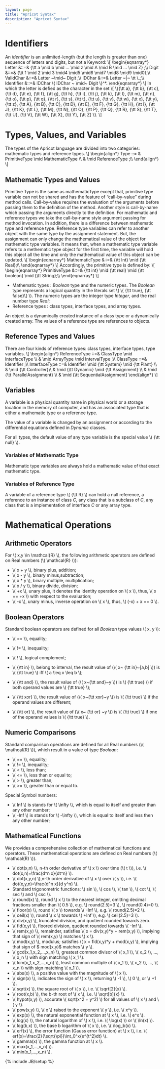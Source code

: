 ```yaml
---
layout: page
title: "Apricot Syntax"
description: "Apricot Syntax"
---
```


<h1>Identifiers</h1>

<p>An <em>identifier</em> is an unlimited-length (but the length is greater than one) sequence of letters and digits, but not a Keyword:
\[ \begin{eqnarray*}
 Letter  &::=& {\tt a \mid b \mid ... \mid z \mid A \mid B \mid ... \mid Z} ;\\
 Digit  &::=& {\tt 1 \mid 2 \mid 3 \mid4 \mid5 \mid6 \mid7 \mid8 \mid9 \mid0};\\
 ValidChar  &::=&  Letter   ~\mid~  Digit ;\\
 IDChar &::=& Letter ~|~ \tt \_;\\
 Identifier  &::=&  IDChar  \{ IDChar  ~ \mid~  Digit  \}^*.
\end{eqnarray*}
 \]
In which the letter is defied as the character in the set 
\[ \{{\tt a}, {\tt b}, {\tt c}, {\tt d}, 
{\tt e}, {\tt f}, {\tt g}, {\tt h}, 
{\tt i}, {\tt j}, {\tt k}, {\tt l}, {\tt m}, 
{\tt n}, {\tt o}, {\tt p}, {\tt q}, {\tt r}, 
{\tt s}, {\tt t}, {\tt u}, {\tt v}, {\tt w}, 
{\tt x}, {\tt y}, {\tt z}, {\tt A}, {\tt B}, 
{\tt C}, {\tt D}, {\tt E}, {\tt F}, {\tt G}, 
{\tt H}, {\tt I}, {\tt J}, {\tt K}, {\tt L}, 
{\tt M}, {\tt N}, {\tt O}, {\tt P}, {\tt Q}, 
{\tt R}, {\tt S}, {\tt T}, {\tt U}, {\tt V}, 
{\tt W}, {\tt X}, {\tt Y}, {\tt Z}
\}.
 \]</p>

<h1>Types, Values, and Variables</h1>

<p>The types of the Apricot  language are divided into two categories:
mathematic types and reference types. 
\[ \begin{align*}
 Type ::= & PrimitiveType \mid MathematicType  \\
          & \mid  ReferenceType ;\\
\end{align*}
 \]</p>

<h2>Mathematic Types and Values</h2>

<p>Primitive Type is the same as mathematicType except that, primitive type variable 
can not be shared and has the feature of &ldquo;call-by-value&rdquo; during method calls. 
Call-by-value requires the evaluation of the arguments before passing them to the definition of the method. Another style is call-by-name which passing the arguments directly to the definition.
For mathematic and reference types we take the call-by-name style argument passing for method invocation. In addition, there is a difference between mathematic type and reference type. Reference type variables can refer to another object with the same type by the assignment statement. But, the assignment can only change the mathematical value of the object for mathematic type variables. It means that, when a mathematic type variable refers to a methematic type object for the first time, the variable will hold this object all the time and only the mathematical value of this object can be updated.
\[ \begin{eqnarray*}
 MathematicType  &::=&   {\tt Int} \mid {\tt Real};\\
\end{eqnarray*}
 \]
Accordingly, the primitive type is defined by:
\[ \begin{eqnarray*}
 PrimitiveType &::=&  {\tt int} \mid {\tt real} \mid {\tt boolean} \mid {\tt String};\\
\end{eqnarray*}
 \]</p>

<ul>
<li>Mathematic types : <em>Boolean</em> type and the numeric types. The <em>Boolean</em>
type represents a logical quantity in the literals set \( \{ {\tt true}, {\tt false}\} \).
The numeric types are the integer type <em>Integer</em>, and the real number type
<em>Real</em>;</li>
<li>Reference types : class types, interface types, and array types.</li>
</ul>

<p>An object is a dynamically created instance of a class type or a dynamically 
created array. The values of a reference type are references to objects.</p>

<h2>Reference Types and Values</h2>

<p>There are four kinds of reference types: class types, interface types, type variables.
\[ \begin{align*}
 ReferenceType  ::=&  ClassType  \mid  InterfaceType   \\
                   &  \mid  ArrayType \mid IntervalType ;\\
 ClassType  ::=&  Identifier ;\\
 InterfaceType  ::=&  Identifier  \mid {\tt System} \mid {\tt Plant} \\
& \mid  {\tt Controller}\\
& \mid {\tt Dynamic} \mid {\tt Assignment} \\
& \mid {\tt ParallelAssignment} \\
& \mid {\tt SequentialAssignment} 
\end{align*}
 \]</p>

<h2>Variables</h2>

<p>A variable is a physical quantity name in physical world or a storage location in the memory of computer, and has an associated type that is either a mathematic type or a reference type.</p>

<p>The value of a variable  is changed by an assignment or according to the differential equations defined in <em>Dynamic</em> classes.</p>

<p>For all types, the default value of any type variable is the special value \( {\tt null} \).</p>

<h3>Variables of Mathematic Type</h3>

<p>Mathematic type variables are always hold a mathematic value of that exact mathematic type.</p>

<h3>Variables of Reference Type</h3>

<p>A variable of a reference type \( {\tt R} \) can hold a null reference, a reference to an instance of class <em>C</em>, any class that is a subclass of <em>C</em>, any class that is a implementation of interface <em>C</em> or any array type.</p>

<h1>Mathematical Operations</h1>

<h2>Arithmetic Operators</h2>

<p>For \( x,y \in \mathcal{R} \), the following arithmetic operators are defined on Real numbers (\( \mathcal{R} \)):</p>

<ul>
<li> \( x + y \),  binary plus, addition;</li>
<li> \( x - y \),  binary minus,subtraction;</li>
<li> \( x * y \),  binary multiple, multiplication;</li>
<li> \( x / y \),  binary divide, division;</li>
<li> \( +x \), unary plus, it denotes the identity operation on \( x \), thus, \( x == +x \) with
respect to the evaluation;</li>
<li> \( -x \),  unary minus, inverse operation on \( x \), thus, \( (-x) + x == 0 \).</li>
</ul>

<h2>Boolean Operators</h2>

<p>Standard boolean operators are defined for all <em>Boolean</em> type values \( x, y \):</p>

<ul>
<li><p>\( == \), equality;</p></li>
<li><p>\( != \),  inequality;</p></li>
<li><p>\( ! \), logical complement;</p></li>
<li><p>\( {\tt in} \),  belong to interval, the result value of (\( x~ {\tt in}~[a,b] \)) is \( {\tt true} \) iff \( a \leq x \leq b \);</p></li>
<li><p>\( {\tt and} \), the result value of (\( x~{\tt and}~y \)) is \( {\tt true} \) if both operand values are \( {\tt true} \);</p></li>
<li><p>\( {\tt xor} \), the result value of (\( x~{\tt xor}~y \)) is \( {\tt true} \) if the operand 
values are different;</p></li>
<li><p>\( {\tt or} \), the result value of (\( x~ {\tt or} ~y \)) is \( {\tt true} \) if one of the operand values is \( {\tt true} \).</p></li>
</ul>

<h2>Numeric Comparisons</h2>

<p>Standard comparison operations are defined for all Real numbers (\( \mathcal{R} \)), which result in a value of type <em>Boolean</em>:</p>

<ul>
<li>\( == \),   equality;</li>
<li>\( != \),   inequality;</li>
<li>\( < \),   less than;</li>
<li>\( <= \),   less than or equal to;</li>
<li>\( > \),   greater than;</li>
<li>\( >= \),   greater than or equal to.</li>
</ul>

<p>Special Symbol numbers:</p>

<ul>
<li>\( Inf \) is stands for \( \infty \), which is equal to itself and greater than any other number;</li>
<li>\( -Inf \) is stands for \( -\infty \), which is equal to itself and less then any other number;</li>
</ul>

<h2>Mathematical Functions</h2>

<p>We provides a comprehensive collection of mathematical functions and operators. These mathematical operations are defined on Real numbers (\( \mathcal{R} \)).</p>

<ul>
<li>\( dot(x,n) \), n-th order derivative of \( x \) over time (\( t \)), i.e. \( dot(x,n)=\frac{d^n x}{dt^n} \).</li>
<li>\( dot(x,y,n) \),n-th order derivative of \( x \) over \( y \), i.e. \( dot(x,y,n)=\frac{d^n x}{d y^n} \).</li>
<li>Standard trigonometric functions: \( sin \),    \( cos \),    \( tan \),    \( cot \),    \( sec \) and    \( csc \).</li>
<li>\( round(x) \), round \( x \) to the nearest integer, omitting decimal fractions smaller than \( 0.5 \), e.g. \( round(2.5)=3 \), \( round(0.4)=0 \).</li>
<li>\( floor(x) \), round \( x \) towards \( -Inf \), e.g. \( round(2.5)=2 \).</li>
<li>\( ceil(x) \), round \( x \) towards \( +Inf \), e.g. \( ceil(2.5)=3 \).</li>
<li>\( div(x,y) \), truncated division, and quotient rounded towards zero.</li>
<li>\( fld(x,y) \), floored division, quotient rounded towards \( -Inf \).</li>
<li>\( rem(x,y) \), remainder, satisfies \( x = div(x,y)*y + rem(x,y) \), implying that sign of \( rem(x,y) \) matches \( x \).</li>
<li>\( mod(x,y) \), modulus; satisfies \( x = fld(x,y)*y + mod(x,y) \), implying that sign of $ mod(x,y)$ matches \( y \).</li>
<li>\( gcd(x_1,x_2,...,x_n) \), greatest common divisor of \( x_1 \), \( x_2 \), &hellip;, \( x_n \) with sign matching \( x_1 \).</li>
<li>\( lcm(x_1,x_2,...,x_n) \), least common multiple of \( x_1 \), \( x_2 \), &hellip;, \( x_n \) with sign matching \( x_1 \).</li>
<li>\( abs(x) \), a positive value with the magnitude of \( x \).</li>
<li>\( sign(x) \), indicates the sign of \( x \), returning \( -1 \), \( 0 \), or \( +1 \).</li>
<li>\( sqrt(x) \), the square root of \( x \), i.e. \( \sqrt[2]{x} \).</li>
<li>\( root(x,b) \), the b-th root of \( x \), i.e. \( \sqrt[b]{x} \).</li>
<li>\( hypot(x,y) \), accurate \( sqrt(x^2 + y^2) \) for all values of \( x \) and \( y \).</li>
<li>\( pow(x,y) \), \( x \) raised to the exponent \( y \), i.e. \( x^y \).</li>
<li>\( exp(x) \), the natural exponential function at \( x \), i.e. \( e^x \).</li>
<li>\( log(x) \), the natural logarithm of \( x \), i.e. \( \log(x) \) or \( \ln(x) \).</li>
<li>\( log(b,x) \), the base b logarithm of \( x \), i.e. \( \log_b(x) \).</li>
<li>\( erf(x) \), the error function (Gauss error function) at \( x \), i.e. \( erf(x)=\frac{2}{\sqrt{\pi}}\int_0^x{e^{t^2}dt} \).</li>
<li>\( gamma(x) \), the gamma function at \( x \).</li>
<li>\( max(x_1,...,x_n) \).</li>
<li>\( min(x_1,...,x_n) \).</li>
</ul>


{% include JB/setup %}
